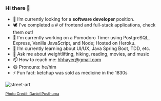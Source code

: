 ### Hi there 👋

- 🔭 I’m currently looking for a **software developer** position.
- 🕊️ I've completed a # of frontend and full-stack applications, check them out!
- 🧮 I'm currently working on a Pomodoro Timer using PostgreSQL, Express, Vanilla JavaScript, and Node; Hosted on Heroku.
- 🌱 I’m currently learning about UI/UX, Java Spring Boot, TDD, etc.
- 💬 Ask me about weightlifting, hiking, reading, movies, and music
- 📫 How to reach me: hhhayer@gmail.com 
- 😄 Pronouns: he/him
- ⚡ Fun fact: ketchup was sold as medicine in the 1830s



![street-art](https://images.unsplash.com/photo-1494435845424-47a556728b93?ixid=MnwxMjA3fDB8MHxwaG90by1wYWdlfHx8fGVufDB8fHx8&ixlib=rb-1.2.1&auto=format&fit=crop&w=800&q=80)

<sub>[Photo Credit: Daniel Posthuma](https://unsplash.com/@danposthuma)</sub>
